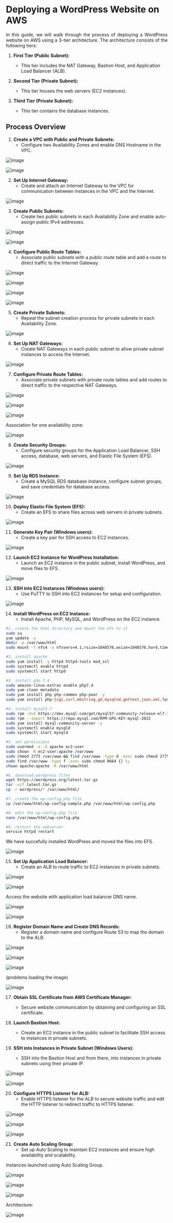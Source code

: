 # Deploying a WordPress Website on AWS

<p align="justify">In this guide, we will walk through the process of deploying a WordPress website on AWS using a 3-tier architecture. The architecture consists of the following tiers:</p>

1. **First Tier (Public Subnet):**
   - This tier includes the NAT Gateway, Bastion Host, and Application Load Balancer (ALB).

2. **Second Tier (Private Subnet):**
   - This tier houses the web servers (EC2 instances).

3. **Third Tier (Private Subnet):**
   - This tier contains the database instances.

## Process Overview

1. **Create a VPC with Public and Private Subnets:**
   - Configure two Availability Zones and enable DNS Hostname in the VPC.

![image](https://github.com/DDMateus/AWS-Projects/assets/88774178/0bf0384a-31e7-43cf-8b89-115544a175da)

![image](https://github.com/DDMateus/AWS-Projects/assets/88774178/48617a1b-9b8e-4674-b19c-bb075078eb4e)

2. **Set Up Internet Gateway:**
   - Create and attach an Internet Gateway to the VPC for communication between instances in the VPC and the Internet.

![image](https://github.com/DDMateus/AWS-Projects/assets/88774178/db8db765-25d1-4ed5-a0fa-4579adfd8f01)

3. **Create Public Subnets:**
   - Create two public subnets in each Availability Zone and enable auto-assign public IPv4 addresses.

![image](https://github.com/DDMateus/AWS-Projects/assets/88774178/4bf029f9-f7ca-4ae3-8490-62b0099a9240)

![image](https://github.com/DDMateus/AWS-Projects/assets/88774178/1bfbeaa2-34f8-4636-b118-38102b197e6a)

4. **Configure Public Route Tables:**
   - Associate public subnets with a public route table and add a route to direct traffic to the Internet Gateway.

![image](https://github.com/DDMateus/AWS-Projects/assets/88774178/041741d4-262a-4537-a3b0-d7aded639926)

![image](https://github.com/DDMateus/AWS-Projects/assets/88774178/3442eaec-f434-4f4c-bbfc-3d9d7e03e8e9)

![image](https://github.com/DDMateus/AWS-Projects/assets/88774178/2a1414e9-4bc2-4d55-a471-b724fefe7fe0)

![image](https://github.com/DDMateus/AWS-Projects/assets/88774178/479ef7eb-8370-44d2-abc2-73515f5e2fc8)

5. **Create Private Subnets:**
   - Repeat the subnet creation process for private subnets in each Availability Zone.

![image](https://github.com/DDMateus/AWS-Projects/assets/88774178/375371f5-8bf7-4517-b498-fd72782e5f00)

6. **Set Up NAT Gateways:**
   - Create NAT Gateways in each public subnet to allow private subnet instances to access the Internet.

![image](https://github.com/DDMateus/AWS-Projects/assets/88774178/d899e853-a919-45cd-9420-84ffce67732e)

7. **Configure Private Route Tables:**
   - Associate private subnets with private route tables and add routes to direct traffic to the respective NAT Gateways.

![image](https://github.com/DDMateus/AWS-Projects/assets/88774178/e4c490f8-8380-4c5f-9cdf-b1e981566c70)

![image](https://github.com/DDMateus/AWS-Projects/assets/88774178/fb5a6cc8-6770-4dd9-8865-0c00c812a66b)

![image](https://github.com/DDMateus/AWS-Projects/assets/88774178/c4322f84-017b-4868-a7e5-43b22481edb0)

Association for one availability zone:

![image](https://github.com/DDMateus/AWS-Projects/assets/88774178/79cce2f9-17ef-4b2c-8c50-f7e15c47a4a8)

8. **Create Security Groups:**
   - Configure security groups for the Application Load Balancer, SSH access, database, web servers, and Elastic File System (EFS).

![image](https://github.com/DDMateus/AWS-Projects/assets/88774178/7a486a03-34ad-4c72-8015-d2b713594e5e)

9. **Set Up RDS Instance:**
   - Create a MySQL RDS database instance, configure subnet groups, and save credentials for database access.

![image](https://github.com/DDMateus/AWS-Projects/assets/88774178/6871694e-8a25-486f-95ce-ac49482fa7fe)

10. **Deploy Elastic File System (EFS):**
    - Create an EFS to share files across web servers in private subnets.

![image](https://github.com/DDMateus/AWS-Projects/assets/88774178/63309704-4085-488f-ae1d-0e416446b895)

11. **Generate Key Pair (Windows users):**
    - Create a key pair for SSH access to EC2 instances.

![image](https://github.com/DDMateus/AWS-Projects/assets/88774178/16929c85-849c-485a-ba91-f1820a886877)

12. **Launch EC2 Instance for WordPress Installation:**
    - Launch an EC2 instance in the public subnet, install WordPress, and move files to EFS.

![image](https://github.com/DDMateus/AWS-Projects/assets/88774178/a8e0879e-3729-443e-941a-5e16c91d2762)

13. **SSH into EC2 Instances (Windows users):**
    - Use PuTTY to SSH into EC2 instances for setup and configuration.

![image](https://github.com/DDMateus/AWS-Projects/assets/88774178/b219dbdf-8836-4aec-bfc7-3c99ac1f5270)

14. **Install WordPress on EC2 Instance:**
    - Install Apache, PHP, MySQL, and WordPress on the EC2 instance.

```bash
#1. create the html directory and mount the efs to it
sudo su
yum update -y
mkdir -p /var/www/html
sudo mount -t nfs4 -o nfsvers=4.1,rsize=1048576,wsize=1048576,hard,timeo=600,retrans=2,noresvport fs-06b9d3f972db91fc3.efs.us-east-1.amazonaws.com:/ /var/www/html

#2. install apache 
sudo yum install -y httpd httpd-tools mod_ssl
sudo systemctl enable httpd 
sudo systemctl start httpd

#3. install php 7.4
sudo amazon-linux-extras enable php7.4
sudo yum clean metadata
sudo yum install php php-common php-pear -y
sudo yum install php-{cgi,curl,mbstring,gd,mysqlnd,gettext,json,xml,fpm,intl,zip} -y

#4. install mysql5.7
sudo rpm -Uvh https://dev.mysql.com/get/mysql57-community-release-el7-11.noarch.rpm
sudo rpm --import https://repo.mysql.com/RPM-GPG-KEY-mysql-2022
sudo yum install mysql-community-server -y
sudo systemctl enable mysqld
sudo systemctl start mysqld

#5. set permissions
sudo usermod -a -G apache ec2-user
sudo chown -R ec2-user:apache /var/www
sudo chmod 2775 /var/www && find /var/www -type d -exec sudo chmod 2775 {} \;
sudo find /var/www -type f -exec sudo chmod 0664 {} \;
chown apache:apache -R /var/www/html 

#6. download wordpress files
wget https://wordpress.org/latest.tar.gz
tar -xzf latest.tar.gz
cp -r wordpress/* /var/www/html/

#7. create the wp-config.php file
cp /var/www/html/wp-config-sample.php /var/www/html/wp-config.php

#8. edit the wp-config.php file
nano /var/www/html/wp-config.php

#9. restart the webserver
service httpd restart
```

We have succefully installed WordPress and moved the files into EFS.

![image](https://github.com/DDMateus/AWS-Projects/assets/88774178/640b08be-ed66-4e9f-969a-e0cc758073ec)

15. **Set Up Application Load Balancer:**
    - Create an ALB to route traffic to EC2 instances in private subnets.

![image](https://github.com/DDMateus/AWS-Projects/assets/88774178/24734e1e-eaa0-44cb-b2c6-f2f70befd69e)

![image](https://github.com/DDMateus/AWS-Projects/assets/88774178/2f048d54-754b-4964-aa36-66466b10bdbb)

Access the website with application load balancer DNS name.

![image](https://github.com/DDMateus/AWS-Projects/assets/88774178/e1e490c7-db52-4dca-9b88-1901b72c1a08)

![image](https://github.com/DDMateus/AWS-Projects/assets/88774178/54ff3e59-82e7-48f1-92b6-a1af040f4f70)

16. **Register Domain Name and Create DNS Records:**
    - Register a domain name and configure Route 53 to map the domain to the ALB.

![image](https://github.com/DDMateus/AWS-Projects/assets/88774178/7aa1b23a-24fc-4a61-9fd3-ed376dd358b7)

![image](https://github.com/DDMateus/AWS-Projects/assets/88774178/4b0a75f0-3c5c-4589-8f69-a63dc8697f25)

![image](https://github.com/DDMateus/AWS-Projects/assets/88774178/7f3bc08f-9102-4a0b-9c9e-a38561f3cc8c)

(problems loading the image)

![image](https://github.com/DDMateus/AWS-Projects/assets/88774178/408db8fe-18db-4135-941e-b2c09015b400)


17. **Obtain SSL Certificate from AWS Certificate Manager:**
    - Secure website communication by obtaining and configuring an SSL certificate.

18. **Launch Bastion Host:**
    - Create an EC2 instance in the public subnet to facilitate SSH access to instances in private subnets.

19. **SSH into Instances in Private Subnet (Windows Users):**
    - SSH into the Bastion Host and from there, into instances in private subnets using their private IP.

![image](https://github.com/DDMateus/AWS-Projects/assets/88774178/4d952f3e-40d9-4327-8253-46279e651716)

![image](https://github.com/DDMateus/AWS-Projects/assets/88774178/965a552f-87af-46c4-8778-c3960272f490)

20. **Configure HTTPS Listener for ALB:**
    - Enable HTTPS listener for the ALB to secure website traffic and edit the HTTP listener to redirect traffic to HTTPS listener.

![image](https://github.com/DDMateus/AWS-Projects/assets/88774178/cf9f7057-9069-4aa7-b79e-5fe936fdf5c3)

![image](https://github.com/DDMateus/AWS-Projects/assets/88774178/5513af8e-6fa1-4288-b6ca-9c411845379b)

![image](https://github.com/DDMateus/AWS-Projects/assets/88774178/42675472-eb9d-4aa3-95b4-caa1370016a0)

21. **Create Auto Scaling Group:**
    - Set up Auto Scaling to maintain EC2 instances and ensure high availability and scalability.

Instances launched using Auto Scaling Group.

![image](https://github.com/DDMateus/AWS-Projects/assets/88774178/d556eede-bbba-41d9-b76d-cf3acd82d3d3)

![image](https://github.com/DDMateus/AWS-Projects/assets/88774178/c6c47e48-2828-48a2-ab7e-56a213a8cfbb)

![image](https://github.com/DDMateus/AWS-Projects/assets/88774178/003103b2-e83b-44b8-bbb6-e8b8663e223e)

Architecture:

![image](https://github.com/DDMateus/AWS-Projects/assets/88774178/49faa4e4-bfcf-49f2-a8a9-2176810a4e76)
